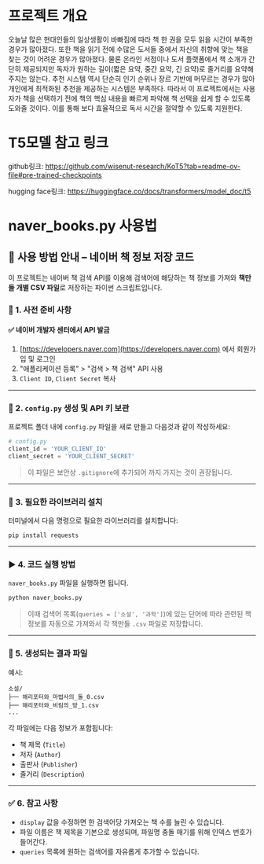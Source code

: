 # 프로젝트 개요

오늘날 많은 현대인들의 일상생활이 바빠짐에 따라 책 한 권을 모두 읽을 시간이 부족한 경우가 많아졌다. 또한 책을 읽기 전에 수많은 도서들 중에서 자신의 취향에 맞는 책을 찾는 것이 어려운 경우가 많아졌다. 물론 온라인 서점이나 도서 플랫폼에서 책 소개가 간단히 제공되지만 독자가 원하는 길이(짧은 요약, 중간 요약, 긴 요약)로 줄거리를 요약해주지는 않는다. 추천 시스템 역시 단순히 인기 순위나 장르 기반에 머무르는 경우가 많아 개인에게 최적화된 추천을 제공하는 시스템은 부족하다. 따라서 이 프로젝트에서는 사용자가 책을 선택하기 전에 책의 핵심 내용을 빠르게 파악해 책 선택을 쉽게 할 수 있도록 도와줄 것이다. 이를 통해 보다 효율적으로 독서 시간을 절약할 수 있도록 지원한다.



# T5모델 참고 링크
github링크: <https://github.com/wisenut-research/KoT5?tab=readme-ov-file#pre-trained-checkpoints>

hugging face링크: <https://huggingface.co/docs/transformers/model_doc/t5>

# naver_books.py 사용법
## 📘 사용 방법 안내 – 네이버 책 정보 저장 코드

이 프로젝트는 네이버 책 검색 API를 이용해 검색어에 해당하는 책 정보를 가져와 **책만들 개별 CSV 파일**로 저장하는 파이썬 스크립트입니다.

### 🔧 1. 사전 준비 사항

#### ✅ 네이버 개발자 센터에서 API 발금
1. [https://developers.naver.com](https://developers.naver.com) 에서 회원가입 및 로그인
2. "애플리케이션 등록" > "검색 > 책 검색" API 사용
3. `Client ID`, `Client Secret` 복사

---

### 📁 2. `config.py` 생성 및 API 키 보관

프로젝트 폴더 내에 `config.py` 파일을 새로 만들고 다음것과 같이 작성하세요:

```python
# config.py
client_id = 'YOUR_CLIENT_ID'
client_secret = 'YOUR_CLIENT_SECRET'
```

> 이 파일은 보안상 `.gitignore`에 추가되어 까지 가지는 것이 권장됩니다.

---

### 🐍 3. 필요한 라이브러리 설치

터미널에서 다음 명령으로 필요한 라이브러리를 설치합니다:

```bash
pip install requests
```

---

### ▶️ 4. 코드 실행 방법

`naver_books.py` 파일을 실행하면 됩니다.

```bash
python naver_books.py
```

> 이때 검색어 목록(`queries = ['소설', '과학']`)에 있는 단어에 따라 관련된 책 정보를 자동으로 가져와서 각 책만들 `.csv` 파일로 저장합니다.

---

### 📄 5. 생성되는 결과 파일

예시:
```
소설/
├── 해리포터와_마법사의_돌_0.csv
├── 해리포터와_비림의_방_1.csv
...
```

각 파일에는 다음 정보가 포함됩니다:
- 책 제목 (`Title`)
- 저자 (`Author`)
- 출판사 (`Publisher`)
- 줄거리 (`Description`)

---

### ✅ 6. 참고 사항

- `display` 값을 수정하면 한 검색어당 가져오는 책 수를 늘린 수 있습니다.
- 파일 이름은 책 제목을 기본으로 생성되며, 파일명 충돌 매기를 위해 인덱스 번호가 들어간다.
- `queries` 목록에 원하는 검색어를 자유롭게 추가할 수 있습니다.

